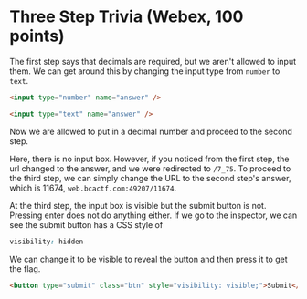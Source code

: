 # Three Step Trivia (Webex, 100 points)
The first step says that decimals are required, but we aren't allowed to input them. We can get around this by changing the input type from `number` to `text`.
```html
<input type="number" name="answer" />
```

```html
<input type="text" name="answer" />
```

Now we are allowed to put in a decimal number and proceed to the second step.


Here, there is no input box. However, if you noticed from the first step, the url changed to the answer, and we were redirected to `/7_75`. To proceed to the third step, we can simply change the URL to the second step's answer, which is 11674, `web.bcactf.com:49207/11674`.


At the third step, the input box is visible but the submit button is not. Pressing enter does not do anything either. If we go to the inspector, we can see the submit button has a CSS style of
```css
visibility: hidden
```
We can change it to be visible to reveal the button and then press it to get the flag.
```html
<button type="submit" class="btn" style="visibility: visible;">Submit</button>
```
